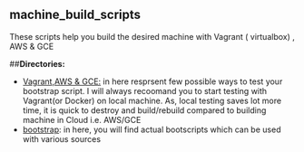 ## machine_build_scripts
These scripts help you build the desired machine with Vagrant ( virtualbox) , AWS &amp; GCE

##**Directories:** 
- <u>Vagrant,AWS & GCE:</u>  in here resprsent few possible ways to test your bootstrap script. I will always recoomand you to start testing with Vagrant(or Docker) on local machine.
As, local testing saves lot more time, it is quick to destroy and build/rebuild compared to building machine in Cloud i.e. AWS/GCE
- <u>bootstrap</u>: in here, you will find actual bootscripts which can be used with various sources

